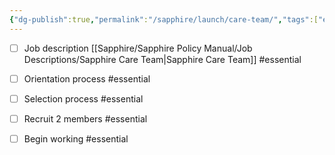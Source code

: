 ```yaml
---
{"dg-publish":true,"permalink":"/sapphire/launch/care-team/","tags":["essential"]}
---
```


- [ ] Job description [[Sapphire/Sapphire Policy Manual/Job Descriptions/Sapphire Care Team\|Sapphire Care Team]] #essential 
- [ ] Orientation process #essential 
- [ ] Selection process #essential 
- [ ] Recruit 2 members #essential 
- [ ] Begin working #essential 






